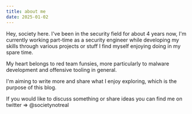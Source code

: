```yaml
---
title: about me
date: 2025-01-02
---
```


Hey, society here. I've been in the security field for about 4 years now, I'm currently working part-time as a security engineer while developing my skills through various projects or stuff I find myself enjoying doing in my spare time.  

My heart belongs to red team funsies, more particularly to malware development and offensive tooling in general.  

I'm aiming to write more and share what I enjoy exploring, which is the purpose of this blog.  

If you would like to discuss something or share ideas you can find me on twitter => @societynotreal
